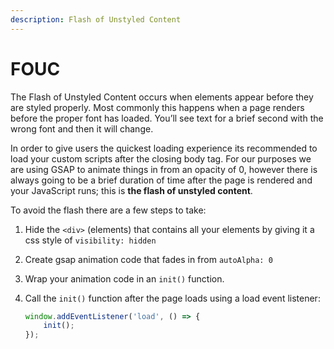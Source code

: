 ```yaml
---
description: Flash of Unstyled Content
---
```


# FOUC

The Flash of Unstyled Content occurs when elements appear before they are styled properly. Most commonly this happens when a page renders before the proper font has loaded. You’ll see text for a brief second with the wrong font and then it will change.&#x20;

In order to give users the quickest loading experience its recommended to load your custom scripts after the closing body tag. For our purposes we are using GSAP to animate things in from an opacity of 0, however there is always going to be a brief duration of time after the page is rendered and your JavaScript runs; this is **the flash of unstyled content**.

To avoid the flash there are a few steps to take:

1. Hide the `<div>` (elements) that contains all your elements by giving it a css style of `visibility: hidden`
2. Create gsap animation code that fades in from `autoAlpha: 0`
3. Wrap your animation code in an `init()` function.
4.  Call the `init()` function after the page loads using a load event listener:

    ```javascript
    window.addEventListener('load', () => {
        init();
    });
    ```

